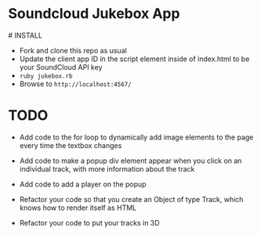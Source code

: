 # Soundcloud Jukebox App

# INSTALL

* Fork and clone this repo as usual
* Update the client app ID in the script element inside of index.html to be your SoundCloud API key
* `ruby jukebox.rb`
* Browse to `http://localhost:4567/`

# TODO

* Add code to the for loop to dynamically add image elements to the page every time the textbox changes

* Add code to make a popup div element appear when you click on an individual track, with more information about the track

* Add code to add a player on the popup

* Refactor your code so that you create an Object of type Track, which knows how to render itself as HTML

* Refactor your code to put your tracks in 3D
